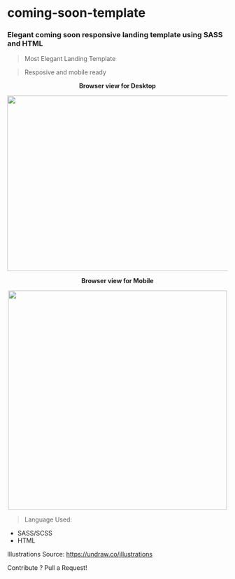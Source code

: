 # coming-soon-template 
### Elegant coming soon responsive landing template using SASS and HTML 



> Most Elegant Landing Template 

> Resposive and mobile ready 

<p align="center"> <b>  Browser view for Desktop  </p> </b>

<p align="center">
  <img width="800" height="400" src="https://www.meghshyam.com/photos/coming_desktop.png">
</p> 


<p align="center"> <b>  Browser view for Mobile  </p> </b>

<p align="center">
  <img width="500" height="500" src="https://www.meghshyam.com/photos/coming_mobile.png">
</p> 



> Language Used: 

- SASS/SCSS 
- HTML 

Illustrations Source: <a href="https://undraw.co/illustrations" > https://undraw.co/illustrations </a>

Contribute ? Pull a Request! 


<!-- Guided By: https://www.youtube.com/channel/UCsKsymTY_4BYR-wytLjex7A -->
